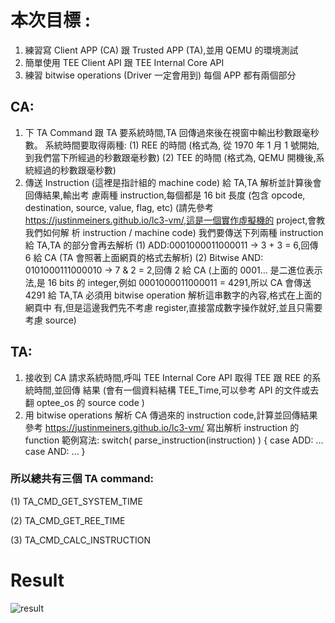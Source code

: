 # 本次目標 :
1. 練習寫 Client APP (CA) 跟 Trusted APP (TA),並用 QEMU 的環境測試
2. 簡單使用 TEE Client API 跟 TEE Internal Core API
3. 練習 bitwise operations (Driver 一定會用到)
每個 APP 都有兩個部分
## CA:
1. 下 TA Command 跟 TA 要系統時間,TA 回傳過來後在視窗中輸出秒數跟毫秒數。
系統時間要取得兩種:
(1) REE 的時間 (格式為, 從 1970 年 1 月 1 號開始,到我們當下所經過的秒數跟毫秒數)
(2) TEE 的時間 (格式為, QEMU 開機後,系統經過的秒數跟毫秒數)
2. 傳送 Instruction (這裡是指計組的 machine code) 給 TA,TA 解析並計算後會回傳結果,輸出考
慮兩種 instruction,每個都是 16 bit 長度 (包含 opcode, destination, source, value, flag, etc)
(請先參考 https://justinmeiners.github.io/lc3-vm/,這是一個實作虛擬機的 project,會教我們如何解
析 instruction / machine code)
我們要傳送下列兩種 instruction 給 TA,TA 的部分會再去解析
(1) ADD:0001000011000011 → 3 + 3 = 6,回傳 6 給 CA (TA 會照著上面網頁的格式去解析)
(2) Bitwise AND: 0101000111000010 → 7 & 2 = 2,回傳 2 給 CA
(上面的 0001... 是二進位表示法,是 16 bits 的 integer,例如 0001000011000011 = 4291,所以
CA 會傳送 4291 給 TA,TA 必須用 bitwise operation 解析這串數字的內容,格式在上面的網頁中
有,但是這邊我們先不考慮 register,直接當成數字操作就好,並且只需要考慮 source)
## TA:
1. 接收到 CA 請求系統時間,呼叫 TEE Internal Core API 取得 TEE 跟 REE 的系統時間,並回傳
結果 (會有一個資料結構 TEE_Time,可以參考 API 的文件或去翻 optee_os 的 source code )
2. 用 bitwise operations 解析 CA 傳過來的 instruction code,計算並回傳結果
參考 https://justinmeiners.github.io/lc3-vm/ 寫出解析 instruction 的 function
範例寫法:
switch( parse_instruction(instruction) ) {
case ADD: ...
case AND: ...
}
### 所以總共有三個 TA command:
(1) TA_CMD_GET_SYSTEM_TIME

(2) TA_CMD_GET_REE_TIME

(3) TA_CMD_CALC_INSTRUCTION

# Result
![result](https://user-images.githubusercontent.com/81294928/123715992-16988180-d8ac-11eb-912f-e48291924c5b.png)

